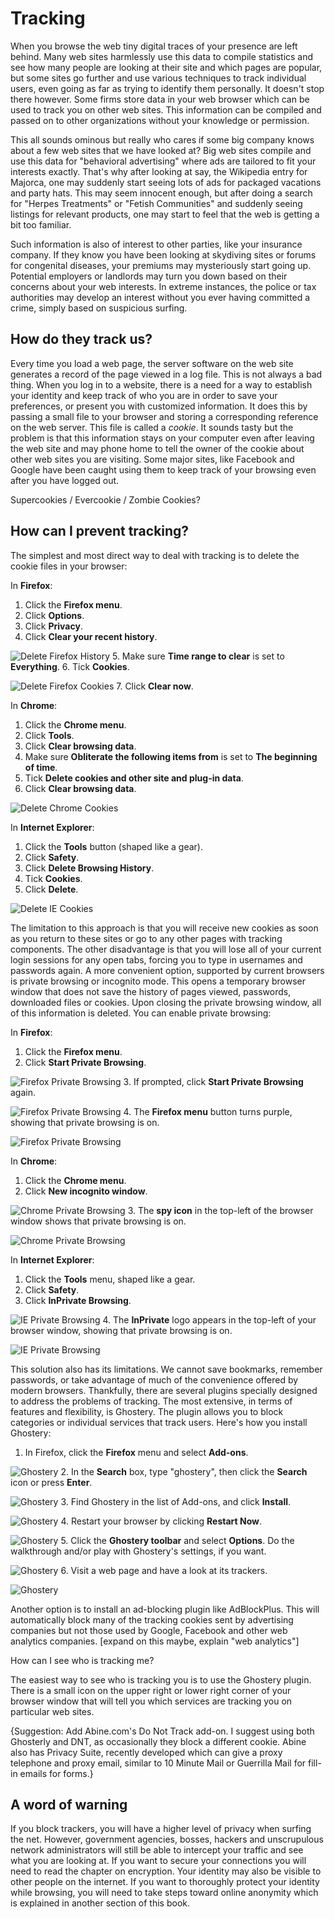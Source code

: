Tracking
========

When you browse the web tiny digital traces of your presence are left behind. Many web sites harmlessly use this data to compile statistics and see how many people are looking at their site and which pages are popular, but some sites go further and use various techniques to track individual users, even going as far as trying to identify them personally. It doesn't stop there however. Some firms store data in your web browser which can be used to track you on other web sites. This information can be compiled and passed on to other organizations without your knowledge or permission.

This all sounds ominous but really who cares if some big company knows about a few web sites that we have looked at? Big web sites compile and use this data for "behavioral advertising" where ads are tailored to fit your interests exactly. That's why after looking at say, the Wikipedia entry for Majorca, one may suddenly start seeing lots of ads for packaged vacations and party hats. This may seem innocent enough, but after doing a search for "Herpes Treatments" or "Fetish Communities" and suddenly seeing listings for relevant products, one may start to feel that the web is getting a bit too familiar.

Such information is also of interest to other parties, like your insurance company. If they know you have been looking at skydiving sites or forums for congenital diseases, your premiums may mysteriously start going up.  Potential employers or landlords may turn you down based on their concerns about your web interests. In extreme instances, the police or tax authorities may develop an interest without you ever having committed a crime, simply based on suspicious surfing.

How do they track us?
---------------------

Every time you load a web page, the server software on the web site generates a record of the page viewed in a log file. This is not always a bad thing. When you log in to a website, there is a need for a way to establish your identity and keep track of who you are in order to save your preferences, or present you with customized information. It does this by passing a small file to your browser and storing a corresponding reference on the web server. This file is called a *cookie*. It sounds tasty but the problem is that this information stays on your computer even after leaving the web site and may phone home to tell the owner of the cookie about other web sites you are visiting. Some major sites, like Facebook and Google have been caught using them to keep track of your browsing even after you have logged out.

Supercookies / Evercookie / Zombie Cookies?

How can I prevent tracking?
---------------------------

The simplest and most direct way to deal with tracking is to delete the cookie files in your browser:

In **Firefox**:
 1. Click the **Firefox menu**. 
 2. Click **Options**.
 3. Click **Privacy**.
 4. Click **Clear your recent history**.

  ![Delete Firefox History](firefox_delete_cookies_01.png)
 5. Make sure **Time range to clear** is set to **Everything**.
 6. Tick **Cookies**.

  ![Delete Firefox Cookies](firefox_delete_cookies_02.png)
 7. Click **Clear now**.
 
In **Chrome**:
 1. Click the **Chrome menu**.
 2. Click **Tools**.
 3. Click **Clear browsing data**.
 4. Make sure **Obliterate the following items from** is set to **The beginning of time**.
 5. Tick **Delete cookies and other site and plug-in data**.
 6. Click **Clear browsing data**.
 
 ![Delete Chrome Cookies](chrome_delete_cookies_02.png)

In **Internet Explorer**: 
 1. Click the **Tools** button (shaped like a gear).
 2. Click **Safety**.
 3. Click **Delete Browsing History**.
 4. Tick **Cookies**.
 5. Click **Delete**.
 
  ![Delete IE Cookies](ie_delete_cookies_02.png)

The limitation to this approach is that you will receive new cookies as soon as you return to these sites or go to any other pages with tracking components. The other disadvantage is that you will lose all of your current login sessions for any open tabs, forcing you to type in usernames and passwords again.  A more convenient option, supported by current browsers is private browsing or incognito mode. This opens a temporary browser window that does not save the history of pages viewed, passwords, downloaded files or cookies.  Upon closing the private browsing window, all of this information is deleted. You can enable private browsing:

In **Firefox**:
 1. Click the **Firefox menu**.
 2. Click **Start Private Browsing**.
 
 ![Firefox Private Browsing](firefox_private_browsing_01.png)
 3. If prompted, click **Start Private Browsing** again.
 
 ![Firefox Private Browsing](firefox_private_browsing_02.png)
 4. The **Firefox menu** button turns purple, showing that private browsing is on.
 
 ![Firefox Private Browsing](firefox_private_browsing_03.png)

In **Chrome**:
 1. Click the **Chrome menu**.
 2. Click **New incognito window**.
 
  ![Chrome Private Browsing](chrome_private_browsing_01.png)
 3. The **spy icon** in the top-left of the browser window shows that private browsing is on.
 
  ![Chrome Private Browsing](chrome_private_browsing_02.png)
 
In **Internet Explorer**: 
 1. Click the **Tools** menu, shaped like a gear.
 2. Click **Safety**.
 3. Click **InPrivate Browsing**.
 
  ![IE Private Browsing](ie_private_browsing_01.png) 
 4. The **InPrivate** logo appears in the top-left of your browser window, showing that private browsing is on.
 
  ![IE Private Browsing](ie_private_browsing_02.png)

This solution also has its limitations. We cannot save bookmarks, remember passwords, or take advantage of much of the convenience offered by modern browsers. Thankfully, there are several plugins specially designed to address the problems of tracking. The most extensive, in terms of features and flexibility, is Ghostery. The plugin allows you to block categories or individual services that track users. Here's how you install Ghostery:

 1. In Firefox, click the **Firefox** menu and select **Add-ons**.
 
  ![Ghostery](ghostery01.png)
 2. In the **Search** box, type "ghostery", then click the **Search** icon or press **Enter**.
 
  ![Ghostery](ghostery02.png)
 3. Find Ghostery in the list of Add-ons, and click **Install**.
 
  ![Ghostery](ghostery03.png)
 4. Restart your browser by clicking **Restart Now**.
 
  ![Ghostery](ghostery04.png)
 5. Click the **Ghostery toolbar** and select **Options**. Do the walkthrough and/or play with Ghostery's settings, if you want.
 
  ![Ghostery](ghostery05.png)
 6. Visit a web page and have a look at its trackers.
 
  ![Ghostery](ghostery06.png)

Another option is to install an ad-blocking plugin like AdBlockPlus. This will automatically block many of the tracking cookies sent by advertising companies but not those used by Google, Facebook and other web analytics companies.  [expand on this maybe, explain "web analytics"]

How can I see who is tracking me?

The easiest way to see who is tracking you is to use the Ghostery plugin. There is a small icon on the upper right or lower right corner of your browser window that will tell you which services are tracking you on particular web sites.

{Suggestion: Add Abine.com's Do Not Track add-on. I suggest using both Ghosterly and DNT, as occasionally they block a different cookie. Abine also has Privacy Suite, recently developed which can give a proxy telephone and proxy email, similar to 10 Minute Mail or Guerrilla Mail for fill- in emails for forms.}

A word of warning
-----------------

If you block trackers, you will have a higher level of privacy when surfing the net. However, government agencies, bosses, hackers and unscrupulous network administrators will still be able to intercept your traffic and see what you are looking at. If you want to secure your connections you will need to read the chapter on encryption. Your identity may also be visible to other people on the internet. If you want to thoroughly protect your identity while browsing, you will need to take steps toward online anonymity which is explained in another section of this book.
